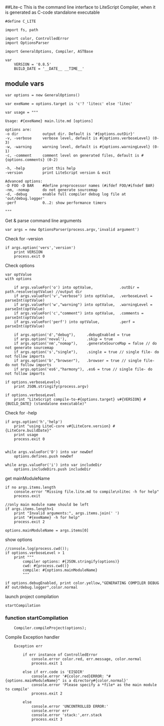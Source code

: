 ##Lite-c
This is the command line interface to LiteScript Compiler,
when it is generated as C-code standalone executable 

    #define C_LITE

    import fs, path

    import color, ControlledError
    import OptionsParser  

    import GeneralOptions, Compiler, ASTBase

    var 
        VERSION = '0.8.5'
        BUILD_DATE = '__DATE__ __TIME__'

## module vars

    var options = new GeneralOptions()

    var exeName = options.target is 'c'? 'litecc' else 'litec'

    var usage = """
    
    Usage: #{exeName} main.lite.md [options]
    
    options are:
    -o dir           output dir. Default is '#{options.outDir}'
    -v, -verbose     verbose level, default is #{options.verboseLevel} (0-3)
    -w, -warning     warning level, default is #{options.warningLevel} (0-1)
    -c, -comment     comment level on generated files, default is #{options.comments} (0-2)

    -h, -help        print this help
    -version         print LiteScript version & exit

    Advanced options:
    -D FOO -D BAR    #define preprocessor names (#ifdef FOO/#ifndef BAR)
    -nm, -nomap      do not generate sourcemap
    -d, -debug       enable full compiler debug log file at 'out/debug.logger'
    -perf            0..2: show performance timers
    
    """

Get & parse command line arguments

    var args = new OptionsParser(process.argv,'invalid argument')

Check for -version

    if args.option('vers','version') 
        print VERSION
        process.exit 0

Check options

    var optValue
    with options

        if args.valueFor('o') into optValue,            .outDir = path.resolve(optValue) //output dir
        if args.valueFor('v',"verbose") into optValue,  .verboseLevel = parseInt(optValue)
        if args.valueFor('w',"warning") into optValue,  .warningLevel = parseInt(optValue)
        if args.valueFor('c',"comment") into optValue,  .comments = parseInt(optValue)
        if args.valueFor('perf') into optValue,         .perf = parseInt(optValue)

        if args.option('d',"debug"),     .debugEnabled = true
        if args.option('noval'),         .skip = true
        if args.option('nm',"nomap"),    .generateSourceMap = false // do not generate sourcemap
        if args.option('s',"single"),    .single = true // single file- do not follow imports
        if args.option('b',"browser"),   .browser = true // single file- do not follow imports
        if args.option('es6',"harmony"), .es6 = true // single file- do not follow imports

    if options.verboseLevel>1
        print JSON.stringify(process.argv)

    if options.verboseLevel
        print "LiteScript compile-to-#{options.target} v#{VERSION} #{BUILD_DATE} (standalone executable)"

Check for -help

    if args.option('h','help') 
        print "using LiteC-core v#{LiteCore.version} #{LiteCore.buildDate}"
        print usage
        process.exit 0


    while args.valueFor('D') into var newDef
        options.defines.push newDef

    while args.valueFor('i') into var includeDir
        options.includeDirs.push includeDir

get mainModuleName

    if no args.items.length
        console.error "Missing file.lite.md to compile\nlitec -h for help"
        process.exit 

    //only main module name should be left
    if args.items.length>1
        print "Invalid arguments:", args.items.join(' ')
        print "#{exeName} -h for help"
        process.exit 2
        
    options.mainModuleName = args.items[0]

show options

    //console.log(process.cwd());
    if options.verboseLevel > 1
        print """
            compiler options: #{JSON.stringify(options)}
            cwd: #{process.cwd()}
            compile: #{options.mainModuleName}
            """

    if options.debugEnabled, print color.yellow,"GENERATING COMPILER DEBUG AT out/debug.logger",color.normal

launch project compilation

    startCompilation


### function startCompilation

        Compiler.compileProject(options);

Compile Exception handler

        Exception err

            if err instance of ControlledError
                console.error color.red, err.message, color.normal
                process.exit 1
            
            else if err.code is 'EISDIR'
                console.error '#{color.red}ERROR: "#{options.mainModuleName}" is a directory#{color.normal}'
                console.error 'Please specify a *file* as the main module to compile'
                process.exit 2
            
            else 
                console.error 'UNCONTROLLED ERROR:'
                console.error err
                console.error 'stack:',err.stack
                process.exit 3
        
